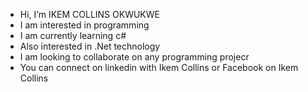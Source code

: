 - Hi, I’m  IKEM COLLINS OKWUKWE 
- I am interested in programming 
- I am currently learning c#
- Also interested in .Net technology
- I am looking to collaborate on any programming projecr
- You can connect on linkedin with Ikem Collins or Facebook on Ikem Collins 

<!---
Ikem-Collins/Ikem-Collins is a ✨ special ✨ repository because its `README.md` (this file) appears on your GitHub profile.
You can click the Preview link to take a look at your changes.
--->
